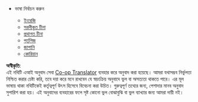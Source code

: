 <!--
CO_OP_TRANSLATOR_METADATA:
{
  "original_hash": "b918f72764505b503a4c2889a438b8d7",
  "translation_date": "2025-05-20T11:20:12+00:00",
  "source_file": "docs/_navbar.md",
  "language_code": "bn"
}
-->
* ভাষা নির্বাচন করুন

    * [ইংরেজি](../../../../../../..)
    * [সরলীকৃত চীনা](../../../../../../../translations/cn)
    * [প্রথাগত চীনা](../../../../../../../translations/tw)
    * [পর্তুগিজ](../../../../../../../translations/pt-br)
    * [জাপানি](../../../../../../../translations/ja-jp)
    * [কোরিয়ান](../../../../../../../translations/ko)

**অস্বীকৃতি**:  
এই নথিটি এআই অনুবাদ সেবা [Co-op Translator](https://github.com/Azure/co-op-translator) ব্যবহার করে অনুবাদ করা হয়েছে। আমরা যথাসম্ভব নির্ভুলতা নিশ্চিত করার চেষ্টা করি, তবে দয়া করে মনে রাখবেন যে স্বয়ংক্রিয় অনুবাদে ভুল বা অসত্যতা থাকতে পারে। এর মূল ভাষায় থাকা নথিটিকেই কর্তৃত্বপূর্ণ উৎস হিসেবে বিবেচনা করা উচিত। গুরুত্বপূর্ণ তথ্যের জন্য, পেশাদার মানব অনুবাদ সুপারিশ করা হয়। এই অনুবাদের ব্যবহারের ফলে সৃষ্ট কোনো ভুল বোঝাবুঝি বা ভুল ব্যাখ্যার জন্য আমরা দায়ী নই।